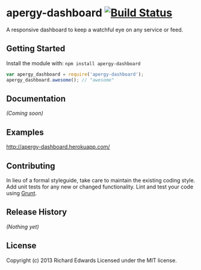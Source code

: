 # apergy-dashboard [![Build Status](https://secure.travis-ci.org/apergy/node-dashboard.png?branch=master)](http://travis-ci.org/apergy/node-dashboard)

A responsive dashboard to keep a watchful eye on any service or feed.

## Getting Started
Install the module with: `npm install apergy-dashboard`

```javascript
var apergy_dashboard = require('apergy-dashboard');
apergy_dashboard.awesome(); // "awesome"
```

## Documentation
_(Coming soon)_

## Examples
http://apergy-dashboard.herokuapp.com/

## Contributing
In lieu of a formal styleguide, take care to maintain the existing coding style. Add unit tests for any new or changed functionality. Lint and test your code using [Grunt](http://gruntjs.com/).

## Release History
_(Nothing yet)_

## License
Copyright (c) 2013 Richard Edwards
Licensed under the MIT license.
